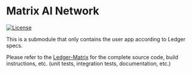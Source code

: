 # Matrix AI Network
[![License](https://img.shields.io/badge/License-Apache%202.0-blue.svg)](https://opensource.org/licenses/Apache-2.0)

This is a submodule that only contains the user app according to Ledger specs.

Please refer to the [Ledger-Matrix](https://github.com/zondax/ledger-matrix) for the complete source code, build instructions, etc. (unit tests, integration tests, documentation, etc.)
